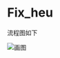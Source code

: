 # Fix_heu

流程图如下

![画图](https://github.com/linhuarui1995/Fix_heu/blob/master/picture/%E7%94%BB%E5%9B%BE.png)
